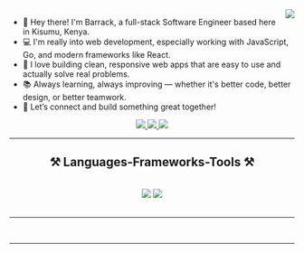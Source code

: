 


<img align="right" src="https://visitor-badge.laobi.icu/badge?page_id=Baraq23.Baraq23" />

- 👋 Hey there! I'm Barrack, a full-stack Software Engineer based here in Kisumu, Kenya.
- 💻 I'm really into web development, especially working with JavaScript, Go, and modern frameworks like React.
- 🎯 I love building clean, responsive web apps that are easy to use and actually solve real problems.
- 📚 Always learning, always improving — whether it's better code, better design, or better teamwork.
- 🤝 Let’s connect and build something great together!

<div align="center"> 
  <a href="mailto:barrackotieno160@gmail.com">
    <img src="https://img.shields.io/badge/Gmail-333333?style=for-the-badge&logo=gmail&logoColor=red" />
  </a>

  <a href="https://barrack-portfolio.netlify.app/" target="_blank">
     <img src="https://img.shields.io/badge/Portfolio-FF5722?style=for-the-badge&logo=todoist&logoColor=white" target="_blank" /> <!-- sqlite, safari, google-chrome are other good icon options -->
  </a>

  <a href="https://www.linkedin.com/in/barrack-kope-otieno-064a43244" target="_blank">
    <img src="https://img.shields.io/badge/LinkedIn-0077B5?style=for-the-badge&logo=linkedin&logoColor=white" target="_blank" />
  </a>
  
</div>

<hr/>


<h2 align="center">⚒️ Languages-Frameworks-Tools ⚒️</h2>
<br/>
<div align="center">
    <img src="https://skillicons.dev/icons?i=bootstrap,tailwind,html,css,vscode,github,figma,git" />
    <img src="https://skillicons.dev/icons?i=go,javascript,rust,sqlite" /><br>
    <!-- include python, c, react, nodejs,  -->
</div>


<br/>
<hr/>

<!-- <div align="center">
  <img width=480 align="center" src="https://github-readme-stats-salesp07.vercel.app/api/top-langs/?username=Baraq23&hide=HTML&langs_count=8&layout=compact&theme=react&border_radius=10&size_weight=0.5&count_weight=0.5&exclude_repo=github-readme-stats" alt="top langs" />
</div> -->

<br/>
<hr/>

